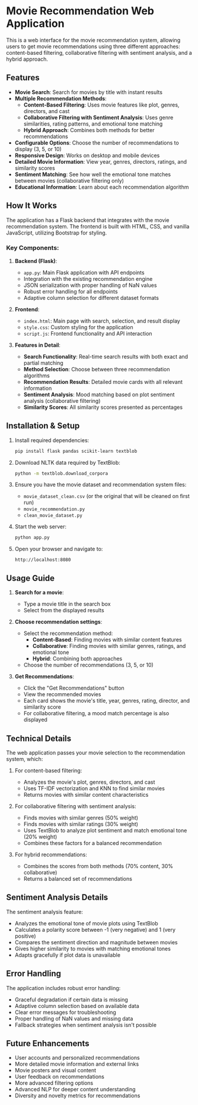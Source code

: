 # Movie Recommendation Web Application

This is a web interface for the movie recommendation system, allowing users to get movie recommendations using three different approaches: content-based filtering, collaborative filtering with sentiment analysis, and a hybrid approach.

## Features

- **Movie Search**: Search for movies by title with instant results
- **Multiple Recommendation Methods**:
  - **Content-Based Filtering**: Uses movie features like plot, genres, directors, and cast
  - **Collaborative Filtering with Sentiment Analysis**: Uses genre similarities, rating patterns, and emotional tone matching
  - **Hybrid Approach**: Combines both methods for better recommendations
- **Configurable Options**: Choose the number of recommendations to display (3, 5, or 10)
- **Responsive Design**: Works on desktop and mobile devices
- **Detailed Movie Information**: View year, genres, directors, ratings, and similarity scores
- **Sentiment Matching**: See how well the emotional tone matches between movies (collaborative filtering only)
- **Educational Information**: Learn about each recommendation algorithm

## How It Works

The application has a Flask backend that integrates with the movie recommendation system. The frontend is built with HTML, CSS, and vanilla JavaScript, utilizing Bootstrap for styling.

### Key Components:

1. **Backend (Flask)**:
   - `app.py`: Main Flask application with API endpoints
   - Integration with the existing recommendation engine
   - JSON serialization with proper handling of NaN values
   - Robust error handling for all endpoints
   - Adaptive column selection for different dataset formats

2. **Frontend**:
   - `index.html`: Main page with search, selection, and result display
   - `style.css`: Custom styling for the application
   - `script.js`: Frontend functionality and API interaction

3. **Features in Detail**:
   - **Search Functionality**: Real-time search results with both exact and partial matching
   - **Method Selection**: Choose between three recommendation algorithms
   - **Recommendation Results**: Detailed movie cards with all relevant information
   - **Sentiment Analysis**: Mood matching based on plot sentiment analysis (collaborative filtering)
   - **Similarity Scores**: All similarity scores presented as percentages

## Installation & Setup

1. Install required dependencies:
   ```bash
   pip install flask pandas scikit-learn textblob
   ```

2. Download NLTK data required by TextBlob:
   ```bash
   python -m textblob.download_corpora
   ```

3. Ensure you have the movie dataset and recommendation system files:
   - `movie_dataset_clean.csv` (or the original that will be cleaned on first run)
   - `movie_recommendation.py`
   - `clean_movie_dataset.py`

4. Start the web server:
   ```bash
   python app.py
   ```

5. Open your browser and navigate to:
   ```
   http://localhost:8080
   ```

## Usage Guide

1. **Search for a movie**:
   - Type a movie title in the search box
   - Select from the displayed results

2. **Choose recommendation settings**:
   - Select the recommendation method:
     - **Content-Based**: Finding movies with similar content features
     - **Collaborative**: Finding movies with similar genres, ratings, and emotional tone
     - **Hybrid**: Combining both approaches
   - Choose the number of recommendations (3, 5, or 10)

3. **Get Recommendations**:
   - Click the "Get Recommendations" button
   - View the recommended movies
   - Each card shows the movie's title, year, genres, rating, director, and similarity score
   - For collaborative filtering, a mood match percentage is also displayed

## Technical Details

The web application passes your movie selection to the recommendation system, which:

1. For content-based filtering:
   - Analyzes the movie's plot, genres, directors, and cast
   - Uses TF-IDF vectorization and KNN to find similar movies
   - Returns movies with similar content characteristics
   
2. For collaborative filtering with sentiment analysis:
   - Finds movies with similar genres (50% weight)
   - Finds movies with similar ratings (30% weight)
   - Uses TextBlob to analyze plot sentiment and match emotional tone (20% weight)
   - Combines these factors for a balanced recommendation
   
3. For hybrid recommendations:
   - Combines the scores from both methods (70% content, 30% collaborative)
   - Returns a balanced set of recommendations

## Sentiment Analysis Details

The sentiment analysis feature:
- Analyzes the emotional tone of movie plots using TextBlob
- Calculates a polarity score between -1 (very negative) and 1 (very positive)
- Compares the sentiment direction and magnitude between movies
- Gives higher similarity to movies with matching emotional tones
- Adapts gracefully if plot data is unavailable

## Error Handling

The application includes robust error handling:
- Graceful degradation if certain data is missing
- Adaptive column selection based on available data
- Clear error messages for troubleshooting
- Proper handling of NaN values and missing data
- Fallback strategies when sentiment analysis isn't possible

## Future Enhancements

- User accounts and personalized recommendations
- More detailed movie information and external links
- Movie posters and visual content
- User feedback on recommendations
- More advanced filtering options
- Advanced NLP for deeper content understanding
- Diversity and novelty metrics for recommendations 